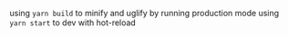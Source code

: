 using `yarn build` to minify and uglify by running production mode
using `yarn start` to dev with hot-reload
